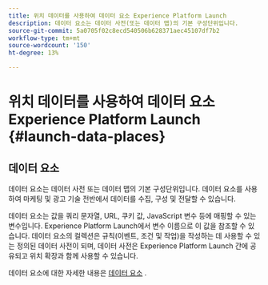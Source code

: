 ```yaml
---
title: 위치 데이터를 사용하여 데이터 요소 Experience Platform Launch
description: 데이터 요소는 데이터 사전(또는 데이터 맵)의 기본 구성단위입니다.
source-git-commit: 5a0705f02c8ecd540506b628371aec45107df7b2
workflow-type: tm+mt
source-wordcount: '150'
ht-degree: 13%

---
```



# 위치 데이터를 사용하여 데이터 요소 Experience Platform Launch {#launch-data-places}

## 데이터 요소

데이터 요소는 데이터 사전 또는 데이터 맵의 기본 구성단위입니다. 데이터 요소를 사용하여 마케팅 및 광고 기술 전반에서 데이터를 수집, 구성 및 전달할 수 있습니다.

데이터 요소는 값을 쿼리 문자열, URL, 쿠키 값, JavaScript 변수 등에 매핑할 수 있는 변수입니다. Experience Platform Launch에서 변수 이름으로 이 값을 참조할 수 있습니다. 데이터 요소의 컬렉션은 규칙(이벤트, 조건 및 작업)을 작성하는 데 사용할 수 있는 정의된 데이터 사전이 되며, 데이터 사전은 Experience Platform Launch 간에 공유되고 위치 확장과 함께 사용할 수 있습니다.

데이터 요소에 대한 자세한 내용은 [데이터 요소](https://docs.adobelaunch.com/launch-reference/managing-resources/data-elements) .

